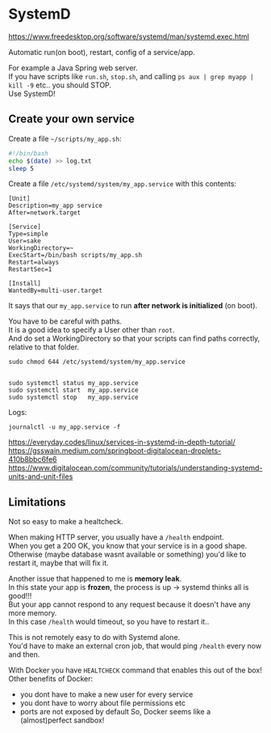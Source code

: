 
# SystemD
https://www.freedesktop.org/software/systemd/man/systemd.exec.html

Automatic run(on boot), restart, config of a service/app.  

For example a Java Spring web server.  
If you have scripts like `run.sh`, `stop.sh`, and calling `ps aux | grep myapp | kill -9` etc.. you should STOP.  
Use SystemD!

## Create your own service

Create a file `~/scripts/my_app.sh`:
```sh
#!/bin/bash
echo $(date) >> log.txt
sleep 5
```


Create a file `/etc/systemd/system/my_app.service` with this contents:
```
[Unit]
Description=my_app service
After=network.target

[Service]
Type=simple
User=sake
WorkingDirectory=~
ExecStart=/bin/bash scripts/my_app.sh
Restart=always
RestartSec=1

[Install]
WantedBy=multi-user.target
```

It says that our `my_app.service` to run **after network is initialized** (on boot).

You have to be careful with paths.  
It is a good idea to specify a User other than `root`.  
And do set a WorkingDirectory so that your scripts can find paths correctly, relative to that folder.

```
sudo chmod 644 /etc/systemd/system/my_app.service


sudo systemctl status my_app.service
sudo systemctl start  my_app.service
sudo systemctl stop   my_app.service
```

Logs:
```
journalctl -u my_app.service -f
```

https://everyday.codes/linux/services-in-systemd-in-depth-tutorial/
https://gsswain.medium.com/springboot-digitalocean-droplets-410b8bbc6fe6
https://www.digitalocean.com/community/tutorials/understanding-systemd-units-and-unit-files


## Limitations
Not so easy to make a healtcheck.

When making HTTP server, you usually have a `/health` endpoint.  
When you get a 200 OK, you know that your service is in a good shape.  
Otherwise (maybe database wasnt available or something) you'd like to restart it, maybe that will fix it.  

Another issue that happened to me is **memory leak**.  
In this state your app is **frozen**, the process is up -> systemd thinks all is good!!!  
But your app cannot respond to any request because it doesn't have any more memory.  
In this case `/health` would timeout, so you have to restart it..

This is not remotely easy to do with Systemd alone.  
You'd have to make an external cron job, that would ping `/health` every now and then.

With Docker you have `HEALTCHECK` command that enables this out of the box!  
Other benefits of Docker:
- you dont have to make a new user for every service
- you dont have to worry about file permissions etc
- ports are not exposed by default
So, Docker seems like a (almost)perfect sandbox!




